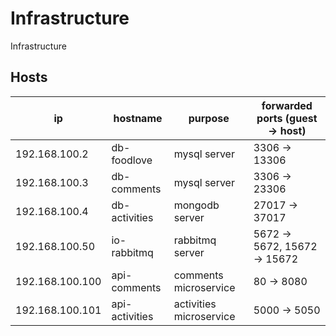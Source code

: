 # Infrastructure

Infrastructure

## Hosts

ip              | hostname       | purpose                 | forwarded ports (guest -> host)
----------------|----------------|-------------------------|--------------------------------
192.168.100.2   | db-foodlove    | mysql server            | 3306 -> 13306
192.168.100.3   | db-comments    | mysql server            | 3306 -> 23306
192.168.100.4   | db-activities  | mongodb server          | 27017 -> 37017
192.168.100.50  | io-rabbitmq    | rabbitmq server         | 5672 -> 5672, 15672 -> 15672
192.168.100.100 | api-comments   | comments microservice   | 80 -> 8080
192.168.100.101 | api-activities | activities microservice | 5000 -> 5050
